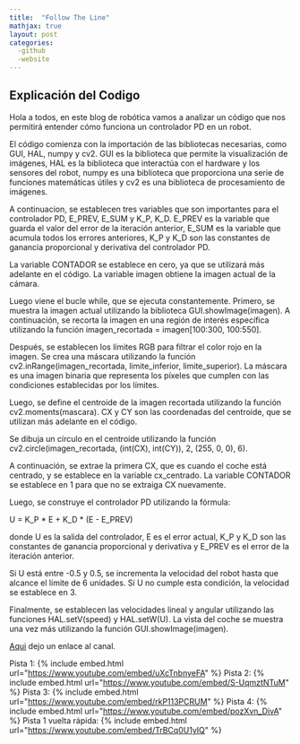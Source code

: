 ```yaml
---
title:  "Follow The Line"
mathjax: true
layout: post
categories:
  -github
  -website
---
```


## Explicación del Codigo 
Hola a todos, en este blog de robótica vamos a analizar un código que nos permitirá entender cómo funciona un controlador PD en un robot.

El código comienza con la importación de las bibliotecas necesarias, como GUI, HAL, numpy y cv2. GUI es la biblioteca que permite la visualización de
imágenes, HAL es la biblioteca que interactúa con el hardware y los sensores del robot, numpy es una biblioteca que proporciona una serie de funciones
matemáticas útiles y cv2 es una biblioteca de procesamiento de imágenes.

A continuacion, se establecen tres variables que son importantes para el controlador PD, E_PREV, E_SUM y K_P, K_D. E_PREV es la variable que guarda el
valor del error de la iteración anterior, E_SUM es la variable que acumula todos los errores anteriores, K_P y K_D son las constantes de ganancia
proporcional y derivativa del controlador PD.

La variable CONTADOR se establece en cero, ya que se utilizará más adelante en el código. La variable imagen obtiene la imagen actual de la cámara.

Luego viene el bucle while, que se ejecuta constantemente. Primero, se muestra la imagen actual utilizando la biblioteca GUI.showImage(imagen). A
continuación, se recorta la imagen en una región de interés específica utilizando la función imagen_recortada = imagen[100:300, 100:550].

Después, se establecen los límites RGB para filtrar el color rojo en la imagen. Se crea una máscara utilizando la función cv2.inRange(imagen_recortada,
limite_inferior, limite_superior). La máscara es una imagen binaria que representa los píxeles que cumplen con las condiciones establecidas por los
límites.

Luego, se define el centroide de la imagen recortada utilizando la función cv2.moments(mascara). CX y CY son las coordenadas del centroide, que se
utilizan más adelante en el código.

Se dibuja un círculo en el centroide utilizando la función cv2.circle(imagen_recortada, (int(CX), int(CY)), 2, (255, 0, 0), 6).

A continuación, se extrae la primera CX, que es cuando el coche está centrado, y se establece en la variable cx_centrado. La variable CONTADOR se
establece en 1 para que no se extraiga CX nuevamente.

Luego, se construye el controlador PD utilizando la fórmula:

U = K_P * E + K_D * (E - E_PREV)

donde U es la salida del controlador, E es el error actual, K_P y K_D son las constantes de ganancia proporcional y derivativa y E_PREV es el error de la
iteración anterior.

Si U está entre -0.5 y 0.5, se incrementa la velocidad del robot hasta que alcance el límite de 6 unidades. Si U no cumple esta condición, la velocidad
se establece en 3.

Finalmente, se establecen las velocidades lineal y angular utilizando las funciones HAL.setV(speed) y HAL.setW(U). La vista del coche se muestra una vez
más utilizando la función GUI.showImage(imagen).

[Aqui](https://www.youtube.com/@yerayterradilloslorenzo) dejo un enlace al canal.
 
Pista 1:
{% include embed.html url="https://www.youtube.com/embed/uXcTnbnyeFA" %}
Pista 2:
{% include embed.html url="https://www.youtube.com/embed/S-UqmztNTuM" %}
Pista 3:
{% include embed.html url="https://www.youtube.com/embed/rkP113PCRUM" %}
Pista 4:
{% include embed.html url="https://www.youtube.com/embed/pozXvn_DivA" %}
Pista 1 vuelta rápida:
{% include embed.html url="https://www.youtube.com/embed/TrBCq0U1yIQ" %}

